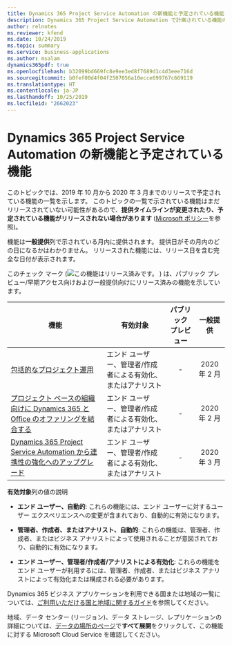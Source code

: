 ```yaml
---
title: Dynamics 365 Project Service Automation の新機能と予定されている機能 (2019 年リリース ウェーブ 2)
description: Dynamics 365 Project Service Automation で計画されている機能の概要。
author: relnotes
ms.reviewer: kfend
ms.date: 10/24/2019
ms.topic: summary
ms.service: business-applications
ms.author: msalam
dynamics365pdf: true
ms.openlocfilehash: b32099bd669fc8e9ee3ed8f7689d1c4d3eee716d
ms.sourcegitcommit: b0fef00d4f04f2507056a10ecce699767c669119
ms.translationtype: HT
ms.contentlocale: ja-JP
ms.lasthandoff: 10/25/2019
ms.locfileid: "2662023"
---
```

# <a name="whats-new-and-planned-for-dynamics-365-project-service-automation"></a>Dynamics 365 Project Service Automation の新機能と予定されている機能

このトピックでは、2019 年 10 月から 2020 年 3 月までのリリースで予定されている機能の一覧を示します。 このトピックの一覧で示されている機能はまだリリースされていない可能性があるので、**提供タイムラインが変更されたり、予定されている機能がリリースされない場合があります** ([Microsoft ポリシー](https://go.microsoft.com/fwlink/p/?linkid=2007332)を参照)。

機能は**一般提供**列で示されている月内に提供されます。 提供日がその月内のどの日になるかはわかりません。 リリースされた機能には、リリース日を含む完全な日付が表示されます。

このチェック マーク (![この機能はリリース済みです。](/dynamics365-release-plan/media/green-checkmark.png "この機能はリリース済みです。") ) は、パブリック プレビュー/早期アクセス向けおよび一般提供向けにリリース済みの機能を示しています。

| 機能    | 有効対象    |  パブリック プレビュー |  一般提供 | 
| ---------- |---------------- | :---------------: |:--------------: |
| [包括的なプロジェクト運用](comprehensive-project-operations.md) | エンド ユーザー、管理者/作成者による有効化、またはアナリスト| -|2020 年 2 月 | 
| [プロジェクト ベースの組織向けに Dynamics 365 と Office のオファリングを結合する](joint-dynamics-office-offering-project-based-organizations.md) | エンド ユーザー、管理者/作成者による有効化、またはアナリスト| -|2020 年 2 月 | 
| [Dynamics 365 Project Service Automation から連携性の強化へのアップグレード](upgrade-dynamics-365-psa-better-together.md) | エンド ユーザー、管理者/作成者による有効化、またはアナリスト| -|2020 年 3 月 | 

**有効対象**列の値の説明

- **エンド ユーザー、自動的**: これらの機能には、エンド ユーザーに対するユーザー エクスペリエンスへの変更が含まれており、自動的に有効になります。

- **管理者、作成者、またはアナリスト、自動的**: これらの機能は、管理者、作成者、またはビジネス アナリストによって使用されることが意図されており、自動的に有効になります。

- **エンド ユーザー、管理者/作成者/アナリストによる有効化**: これらの機能をエンド ユーザーが利用するには、管理者、作成者、またはビジネス アナリストによって有効化または構成される必要があります。


Dynamics 365 ビジネス アプリケーションを利用できる国または地域の一覧については、[ご利用いただける国と地域に関するガイド](https://aka.ms/dynamics_365_international_availability_deck)を参照してください。 

地域、データ センター (リージョン)、データ ストレージ、レプリケーションの詳細については、[データの場所のページ](https://www.microsoft.com/trust-center/privacy/data-location)で**すべて展開**をクリックして、この機能に対する Microsoft Cloud Service を確認してください。 